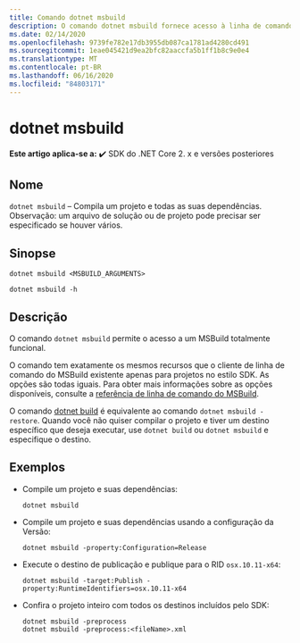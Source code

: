 ```yaml
---
title: Comando dotnet msbuild
description: O comando dotnet msbuild fornece acesso à linha de comando MSBuild.
ms.date: 02/14/2020
ms.openlocfilehash: 9739fe782e17db3955db087ca1781ad4280cd491
ms.sourcegitcommit: 1eae045421d9ea2bfc82aaccfa5b1ff1b8c9e0e4
ms.translationtype: MT
ms.contentlocale: pt-BR
ms.lasthandoff: 06/16/2020
ms.locfileid: "84803171"
---
```

# <a name="dotnet-msbuild"></a>dotnet msbuild

**Este artigo aplica-se a:** ✔️ SDK do .NET Core 2. x e versões posteriores

## <a name="name"></a>Nome

`dotnet msbuild` – Compila um projeto e todas as suas dependências. Observação: um arquivo de solução ou de projeto pode precisar ser especificado se houver vários.

## <a name="synopsis"></a>Sinopse

```dotnetcli
dotnet msbuild <MSBUILD_ARGUMENTS>

dotnet msbuild -h
```

## <a name="description"></a>Descrição

O comando `dotnet msbuild` permite o acesso a um MSBuild totalmente funcional.

O comando tem exatamente os mesmos recursos que o cliente de linha de comando do MSBuild existente apenas para projetos no estilo SDK. As opções são todas iguais. Para obter mais informações sobre as opções disponíveis, consulte a [referência de linha de comando do MSBuild](/visualstudio/msbuild/msbuild-command-line-reference).

O comando [dotnet build](dotnet-build.md) é equivalente ao comando `dotnet msbuild -restore`. Quando você não quiser compilar o projeto e tiver um destino específico que deseja executar, use `dotnet build` ou `dotnet msbuild` e especifique o destino.

## <a name="examples"></a>Exemplos

- Compile um projeto e suas dependências:

  ```dotnetcli
  dotnet msbuild
  ```

- Compile um projeto e suas dependências usando a configuração da Versão:

  ```dotnetcli
  dotnet msbuild -property:Configuration=Release
  ```

- Execute o destino de publicação e publique para o RID `osx.10.11-x64`:

  ```dotnetcli
  dotnet msbuild -target:Publish -property:RuntimeIdentifiers=osx.10.11-x64
  ```

- Confira o projeto inteiro com todos os destinos incluídos pelo SDK:

  ```dotnetcli
  dotnet msbuild -preprocess
  dotnet msbuild -preprocess:<fileName>.xml
  ```
